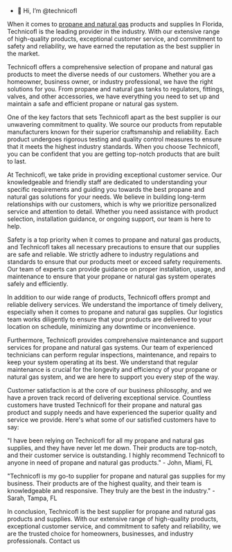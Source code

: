- 👋 Hi, I’m @technicofl

When it comes to <a href="https://www.technicofl.com/">propane and <a href="https://www.technicofl.com/">natural gas</a> products and supplies In Florida</a>, Technicofl is the leading provider in the industry. With our extensive range of high-quality products, exceptional customer service, and commitment to safety and reliability, we have earned the reputation as the best supplier in the market.

Technicofl offers a comprehensive selection of propane and natural gas products to meet the diverse needs of our customers. Whether you are a homeowner, business owner, or industry professional, we have the right solutions for you. From propane and natural gas tanks to regulators, fittings, valves, and other accessories, we have everything you need to set up and maintain a safe and efficient propane or natural gas system.

One of the key factors that sets Technicofl apart as the best supplier is our unwavering commitment to quality. We source our products from reputable manufacturers known for their superior craftsmanship and reliability. Each product undergoes rigorous testing and quality control measures to ensure that it meets the highest industry standards. When you choose Technicofl, you can be confident that you are getting top-notch products that are built to last.

At Technicofl, we take pride in providing exceptional customer service. Our knowledgeable and friendly staff are dedicated to understanding your specific requirements and guiding you towards the best propane and natural gas solutions for your needs. We believe in building long-term relationships with our customers, which is why we prioritize personalized service and attention to detail. Whether you need assistance with product selection, installation guidance, or ongoing support, our team is here to help.

Safety is a top priority when it comes to propane and natural gas products, and Technicofl takes all necessary precautions to ensure that our supplies are safe and reliable. We strictly adhere to industry regulations and standards to ensure that our products meet or exceed safety requirements. Our team of experts can provide guidance on proper installation, usage, and maintenance to ensure that your propane or natural gas system operates safely and efficiently.

In addition to our wide range of products, Technicofl offers prompt and reliable delivery services. We understand the importance of timely delivery, especially when it comes to propane and natural gas supplies. Our logistics team works diligently to ensure that your products are delivered to your location on schedule, minimizing any downtime or inconvenience.

Furthermore, Technicofl provides comprehensive maintenance and support services for propane and natural gas systems. Our team of experienced technicians can perform regular inspections, maintenance, and repairs to keep your system operating at its best. We understand that regular maintenance is crucial for the longevity and efficiency of your propane or natural gas system, and we are here to support you every step of the way.

Customer satisfaction is at the core of our business philosophy, and we have a proven track record of delivering exceptional service. Countless customers have trusted Technicofl for their propane and natural gas product and supply needs and have experienced the superior quality and service we provide. Here's what some of our satisfied customers have to say:

"I have been relying on Technicofl for all my propane and natural gas supplies, and they have never let me down. Their products are top-notch, and their customer service is outstanding. I highly recommend Technicofl to anyone in need of propane and natural gas products." - John, Miami, FL

"Technicofl is my go-to supplier for propane and natural gas supplies for my business. Their products are of the highest quality, and their team is knowledgeable and responsive. They truly are the best in the industry." - Sarah, Tampa, FL

In conclusion, Technicofl is the best supplier for propane and natural gas products and supplies. With our extensive range of high-quality products, exceptional customer service, and commitment to safety and reliability, we are the trusted choice for homeowners, businesses, and industry professionals. Contact us
